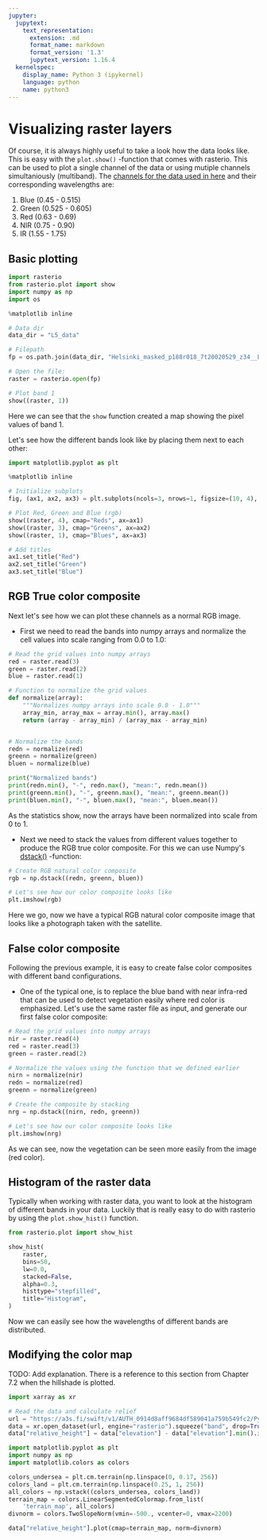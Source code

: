 ```yaml
---
jupyter:
  jupytext:
    text_representation:
      extension: .md
      format_name: markdown
      format_version: '1.3'
      jupytext_version: 1.16.4
  kernelspec:
    display_name: Python 3 (ipykernel)
    language: python
    name: python3
---
```


# Visualizing raster layers

Of course, it is always highly useful to take a look how the data looks like. This is easy with the `plot.show()` -function that comes with rasterio. This can be used to plot a single channel of the data or using mutiple channels simultaniously (multiband). The [channels for the data used in here](https://etsin.avointiede.fi/storage/f/paituli/latuviitta/Landsat_kanavat.pdf) and their corresponding wavelengths are:

 1. Blue (0.45 - 0.515)
 2. Green (0.525 - 0.605)
 3. Red (0.63 - 0.69)
 4. NIR (0.75 - 0.90)
 5. IR (1.55 - 1.75)
 


## Basic plotting


```python
import rasterio
from rasterio.plot import show
import numpy as np
import os

%matplotlib inline

# Data dir
data_dir = "L5_data"

# Filepath
fp = os.path.join(data_dir, "Helsinki_masked_p188r018_7t20020529_z34__LV-FIN.tif")

# Open the file:
raster = rasterio.open(fp)

# Plot band 1
show((raster, 1))
```

Here we can see that the `show` function created a map showing the pixel values of band 1.

Let's see how the different bands look like by placing them next to each other:

```python
import matplotlib.pyplot as plt

%matplotlib inline

# Initialize subplots
fig, (ax1, ax2, ax3) = plt.subplots(ncols=3, nrows=1, figsize=(10, 4), sharey=True)

# Plot Red, Green and Blue (rgb)
show((raster, 4), cmap="Reds", ax=ax1)
show((raster, 3), cmap="Greens", ax=ax2)
show((raster, 1), cmap="Blues", ax=ax3)

# Add titles
ax1.set_title("Red")
ax2.set_title("Green")
ax3.set_title("Blue")
```

## RGB True color composite

Next let's see how we can plot these channels as a normal RGB image.

- First we need to read the bands into numpy arrays and normalize the cell values into scale ranging from 0.0 to 1.0:

```python
# Read the grid values into numpy arrays
red = raster.read(3)
green = raster.read(2)
blue = raster.read(1)

# Function to normalize the grid values
def normalize(array):
    """Normalizes numpy arrays into scale 0.0 - 1.0"""
    array_min, array_max = array.min(), array.max()
    return (array - array_min) / (array_max - array_min)


# Normalize the bands
redn = normalize(red)
greenn = normalize(green)
bluen = normalize(blue)

print("Normalized bands")
print(redn.min(), "-", redn.max(), "mean:", redn.mean())
print(greenn.min(), "-", greenn.max(), "mean:", greenn.mean())
print(bluen.min(), "-", bluen.max(), "mean:", bluen.mean())
```

As the statistics show, now the arrays have been normalized into scale from 0 to 1. 

- Next we need to stack the values from different values together to produce the RGB true color composite. For this we can use Numpy's [dstack()](https://docs.scipy.org/doc/numpy-1.15.1/reference/generated/numpy.dstack.html) -function:

```python
# Create RGB natural color composite
rgb = np.dstack((redn, greenn, bluen))

# Let's see how our color composite looks like
plt.imshow(rgb)
```

Here we go, now we have a typical RGB natural color composite image that looks like a photograph taken with the satellite. 


## False color composite

Following the previous example, it is easy to create false color composites with different band configurations. 

- One of the typical one, is to replace the blue band with near infra-red that can be used to detect vegetation easily where red color is emphasized. Let's use the same raster file as input, and generate our first false color composite:

```python
# Read the grid values into numpy arrays
nir = raster.read(4)
red = raster.read(3)
green = raster.read(2)

# Normalize the values using the function that we defined earlier
nirn = normalize(nir)
redn = normalize(red)
greenn = normalize(green)

# Create the composite by stacking
nrg = np.dstack((nirn, redn, greenn))

# Let's see how our color composite looks like
plt.imshow(nrg)
```

As we can see, now the vegetation can be seen more easily from the image (red color).


## Histogram of the raster data

Typically when working with raster data, you want to look at the histogram of different bands in your data. Luckily that is really easy to do with rasterio by using the `plot.show_hist()` function.


```python
from rasterio.plot import show_hist

show_hist(
    raster,
    bins=50,
    lw=0.0,
    stacked=False,
    alpha=0.3,
    histtype="stepfilled",
    title="Histogram",
)
```

Now we can easily see how the wavelengths of different bands are distributed.


## Modifying the color map 

TODO: Add explanation. There is a reference to this section from Chapter 7.2 when the hillshade is plotted.

```python
import xarray as xr

# Read the data and calculate relief
url = "https://a3s.fi/swift/v1/AUTH_0914d8aff9684df589041a759b549fc2/PythonGIS/elevation/kilimanjaro/ASTGTMV003_S03E036_dem.tif"
data = xr.open_dataset(url, engine="rasterio").squeeze("band", drop=True).rename({"band_data": "elevation"})
data["relative_height"] = data["elevation"] - data["elevation"].min().item()

```

```python
import matplotlib.pyplot as plt
import numpy as np 
import matplotlib.colors as colors

colors_undersea = plt.cm.terrain(np.linspace(0, 0.17, 256))
colors_land = plt.cm.terrain(np.linspace(0.25, 1, 256))
all_colors = np.vstack((colors_undersea, colors_land))
terrain_map = colors.LinearSegmentedColormap.from_list(
    'terrain_map', all_colors)
divnorm = colors.TwoSlopeNorm(vmin=-500., vcenter=0, vmax=2200)

data["relative_height"].plot(cmap=terrain_map, norm=divnorm)
```

```python

```
